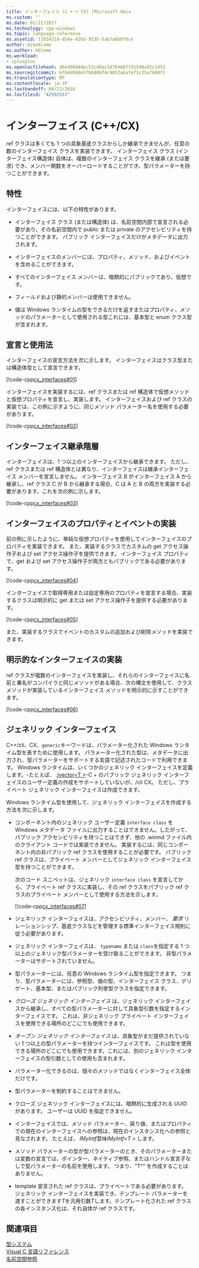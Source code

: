 ```yaml
---
title: インターフェイス (C + + CX) |Microsoft Docs
ms.custom: ''
ms.date: 01/22/2017
ms.technology: cpp-windows
ms.topic: language-reference
ms.assetid: 11034314-d54a-426d-923b-5ab7a6b9f8ce
author: mikeblome
ms.author: mblome
ms.workload:
- cplusplus
ms.openlocfilehash: d8ed06b84ec53cddac2d76488f7d1540a92c1d52
ms.sourcegitcommit: 6f8dd98de57bb80bf4c9852abafef1c35a7600f1
ms.translationtype: MT
ms.contentlocale: ja-JP
ms.lasthandoff: 08/22/2018
ms.locfileid: "42592553"
---
```

# <a name="interfaces-ccx"></a>インターフェイス (C++/CX)
ref クラスは多くても 1 つの具象基底クラスからしか継承できませんが、任意の数のインターフェイス クラスを実装できます。 インターフェイス クラス (インターフェイス構造体) 自体は、複数のインターフェイス クラスを継承 (または要求) でき、メンバー関数をオーバーロードすることができ、型パラメーターを持つことができます。  
  
## <a name="characteristics"></a>特性  
 インターフェイスには、以下の特性があります。  
  
-   インターフェイス クラス (または構造体) は、名前空間内部で宣言される必要があり、その名前空間内で public または private のアクセシビリティを持つことができます。 パブリック インターフェイスだけがメタデータに出力されます。  
  
-   インターフェイスのメンバーには、プロパティ、メソッド、およびイベントを含めることができます。  
  
-   すべてのインターフェイス メンバーは、暗黙的にパブリックであり、仮想です。  
  
-   フィールドおよび静的メンバーは使用できません。  
  
-   値は Windows ランタイムの型をできるだけを返すまたはプロパティ、メソッドのパラメーターとして使用される型これには、基本型と enum クラス型が含まれます。  
  
## <a name="declaration-and-usage"></a>宣言と使用法  
 インターフェイスの宣言方法を次に示します。 インターフェイスはクラス型または構造体型として宣言できます。  
  
 [!code-cpp[cx_interfaces#01](../cppcx/codesnippet/CPP/interfacestest/class1.h#01)]  
  
 インターフェイスを実装するには、ref クラスまたは ref 構造体で仮想メソッドと仮想プロパティを宣言し、実装します。 インターフェイスおよび ref クラスの実装では、この例に示すように、同じメソッド パラメーター名を使用する必要があります。  
  
 [!code-cpp[cx_interfaces#02](../cppcx/codesnippet/CPP/interfacestest/class1.h#02)]  
  
## <a name="interface-inheritance-hierarchies"></a>インターフェイス継承階層  
 インターフェイスは、1 つ以上のインターフェイスから継承できます。 ただし、ref クラスまたは ref 構造体とは異なり、インターフェイスは継承インターフェイス メンバーを宣言しません。 インターフェイス B がインターフェイス A から継承し、ref クラス C が B から継承する場合、C は A と B の両方を実装する必要があります。これを次の例に示します。  
  
 [!code-cpp[cx_interfaces#03](../cppcx/codesnippet/CPP/interfacestest/class1.h#03)]  
  
## <a name="implementing-interface-properties-and-events"></a>インターフェイスのプロパティとイベントの実装  
 前の例に示したように、単純な仮想プロパティを使用してインターフェイスのプロパティを実装できます。 また、実装するクラスでカスタムの get アクセス操作子および set アクセス操作子を提供できます。  インターフェイス プロパティで、get および set アクセス操作子が両方ともパブリックである必要があります。  
  
 [!code-cpp[cx_interfaces#04](../cppcx/codesnippet/CPP/interfacestest/class1.h#04)]  
  
 インターフェイスで取得専用または設定専用のプロパティを宣言する場合、実装するクラスは明示的に get または set アクセス操作子を提供する必要があります。  
  
 [!code-cpp[cx_interfaces#05](../cppcx/codesnippet/CPP/interfacestest/class1.h#05)]  
  
 また、実装するクラスでイベントのカスタムの追加および削除メソッドを実装できます。  
  
## <a name="explicit-interface-implementation"></a>明示的なインターフェイスの実装  
 ref クラスが複数のインターフェイスを実装し、それらのインターフェイスに名前と署名がコンパイラと同じメソッドがある場合、次の構文を使用して、クラス メソッドが実装しているインターフェイス メソッドを明示的に示すことができます。  
  
 [!code-cpp[cx_interfaces#06](../cppcx/codesnippet/CPP/interfacestest/class1.h#06)]  
  
## <a name="generic-interfaces"></a>ジェネリック インターフェイス  
 C++/cli、CX、`generic`キーワードは、パラメーター化された Windows ランタイム型を表すために使用します。 パラメーター化された型は、メタデータに出力され、型パラメーターをサポートする言語で記述されたコードで利用できます。 Windows ランタイムは、いくつかのジェネリック インターフェイスを定義します。-たとえば、 [:ivector\<T >](Windows::Foundation::Collections::IVector)-C + のパブリック ジェネリック インターフェイスのユーザー定義の作成をサポートしていないが、/cli CX。 ただし、プライベート ジェネリック インターフェイスは作成できます。  
  
 Windows ランタイム型を使用して、ジェネリック インターフェイスを作成する方法を次に示します。  
  
-   コンポーネント内のジェネリック ユーザー定義 `interface class` を Windows メタデータ ファイルに出力することはできません。したがって、パブリック アクセシビリティを持つことはできず、他の .winmd ファイル内のクライアント コードでは実装できません。 実装するには、同じコンポーネント内の非パブリック ref クラスを使用することが必要です。 パブリック ref クラスは、プライベート メンバーとしてジェネリック インターフェイス型を持つことができます。  
  
     次のコード スニペットは、ジェネリック `interface class` を宣言してから、プライベート ref クラスに実装し、その ref クラスをパブリック ref クラスのプライベート メンバーとして使用する方法を示します。  
  
     [!code-cpp[cx_interfaces#07](../cppcx/codesnippet/CPP/interfacestest/class1.h#07)]  
  
-   ジェネリック インターフェイスは、アクセシビリティ、メンバー、 *要求* リレーションシップ、基底クラスなどを管理する標準インターフェイス規則に従う必要があります。  
  
-   ジェネリック インターフェイスは、 `typename` または `class`を指定する 1 つ以上のジェネリック型パラメーターを受け取ることができます。 非型パラメーターはサポートされていません。  
  
-   型パラメーターには、任意の Windows ランタイム型を指定できます。 つまり、型パラメーターには、参照型、値の型、インターフェイス クラス、デリゲート、基本型、またはパブリック列挙型クラスを指定できます。  
  
-   *クローズ ジェネリック インターフェイス* は、ジェネリック インターフェイスから継承し、すべての型パラメーターに対して具象型引数を指定するインターフェイスです。 これは、非ジェネリック プライベート インターフェイスを使用できる場所のどこにでも使用できます。  
  
-   *オープン ジェネリック インターフェイス* は、具象型がまだ提供されていない 1 つ以上の型パラメーターを持つインターフェイスです。 これは型を使用できる場所のどこにでも使用できます。これには、別のジェネリック インターフェイスの型引数としての使用も含まれます。  
  
-   パラメーター化できるのは、個々のメソッドではなくインターフェイス全体だけです。  
  
-   型パラメーターを制約することはできません。  
  
-   クローズ ジェネリック インターフェイスには、暗黙的に生成される UUID があります。 ユーザーは UUID を指定できません。  
  
-   インターフェイスでは、メソッド パラメーター、戻り値、またはプロパティでの現在のインターフェイスへの参照は、現在のインスタンス化への参照と見なされます。 たとえば、 *IMyIntf*意味*IMyIntf\<T >* します。  
  
-   メソッド パラメーターの型が型パラメーターのとき、そのパラメーターまたは変数の宣言では、ポインター、ネイティブ参照、またはハンドル宣言子なしで型パラメーターの名前を使用します。 つまり、"T^" を作成することはありません。  
  
-   template 宣言された ref クラスは、プライベートである必要があります。 ジェネリック インターフェイスを実装でき、テンプレート パラメーターを渡すことができます*T*を汎用引数*T*します。テンプレート化された ref クラスの各インスタンス化は、それ自体が ref クラスです。  
  
## <a name="see-also"></a>関連項目  
 [型システム](../cppcx/type-system-c-cx.md)   
 [Visual C 言語リファレンス](../cppcx/visual-c-language-reference-c-cx.md)   
 [名前空間参照](../cppcx/namespaces-reference-c-cx.md)